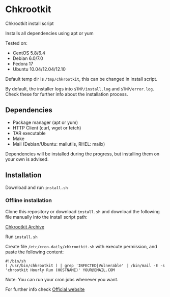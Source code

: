 Chkrootkit
==========

Chkrootkit install script

Installs all dependencies using apt or yum

Tested on:
* CentOS 5.8/6.4
* Debian 6.0/7.0
* Fedora 17
* Ubuntu 10.04/12.04/12.10

Default temp dir is ````/tmp/chkrootkit````, this can be changed in install script.

By default, the installer logs into ````$TMP/install.log```` and ````$TMP/error.log````. Check these for further info about the installation process.

## Dependencies
* Package manager (apt or yum)
* HTTP Client (curl, wget or fetch)
* TAR executable
* Make
* Mail (Debian/Ubuntu: mailutils, RHEL: mailx)

Dependencies will be installed during the progress, but installing them on your own is advised.

## Installation

Download and run ````install.sh````

### Offline installation

Clone this repository or download ````install.sh```` and download the following file manually into the install script path:

[Chkrootkit Archive](ftp://ftp.pangeia.com.br/pub/seg/pac/chkrootkit.tar.gz)

Run ````install.sh````

Create file ````/etc/cron.daily/chkrootkit.sh```` with execute permission, and paste the following content:
````
#!/bin/sh
( /usr/bin/chkrootkit ) | grep 'INFECTED|Vulnerable' | /bin/mail -E -s 'chrootkit Hourly Run (HOSTNAME)' YOUR@EMAIL.COM
````

Note: You can run your cron jobs whenever you want.


For further info check [Official website](http://chkrootkit.org)